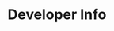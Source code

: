 ---
title: Developer Info
summary: Building out your project with Form.io also builds out a Rest API at the same time. Use it to interact with your data from applications in another language than those supported by embedding.
section-title: API
section: api
book: developer
layout: section
image:
weight: 1
---